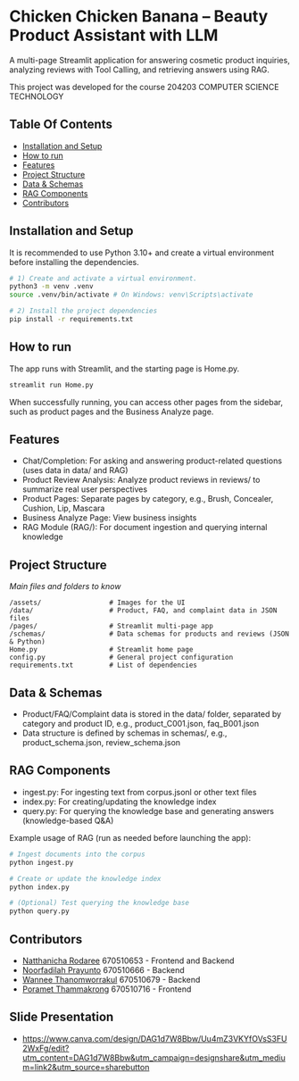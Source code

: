 # Chicken Chicken Banana – Beauty Product Assistant with LLM

A multi-page Streamlit application for answering cosmetic product inquiries, analyzing reviews with Tool Calling, and retrieving answers using RAG.

This project was developed for the course 204203 COMPUTER SCIENCE TECHNOLOGY

## Table Of Contents
- [Installation and Setup](#installation-and-setup)
- [How to run](#how-to-run)
- [Features](#features)
- [Project Structure](#project-structure)
- [Data & Schemas](#data--schemas)
- [RAG Components](#rag-components)
- [Contributors](#contributors)

## Installation and Setup
It is recommended to use Python 3.10+ and create a virtual environment before installing the dependencies.

```sh
# 1) Create and activate a virtual environment.
python3 -m venv .venv
source .venv/bin/activate # On Windows: venv\Scripts\activate

# 2) Install the project dependencies
pip install -r requirements.txt
```

## How to run
The app runs with Streamlit, and the starting page is Home.py.

```sh
streamlit run Home.py
```

When successfully running, you can access other pages from the sidebar, such as product pages and the Business Analyze page.

## Features
- Chat/Completion: For asking and answering product-related questions (uses data in data/ and RAG)
- Product Review Analysis: Analyze product reviews in reviews/ to summarize real user perspectives
- Product Pages: Separate pages by category, e.g., Brush, Concealer, Cushion, Lip, Mascara
- Business Analyze Page: View business insights
- RAG Module (RAG/): For document ingestion and querying internal knowledge

## Project Structure

*Main files and folders to know*
```
/assets/                 # Images for the UI
/data/                   # Product, FAQ, and complaint data in JSON files
/pages/                  # Streamlit multi-page app
/schemas/                # Data schemas for products and reviews (JSON & Python)
Home.py                  # Streamlit home page
config.py                # General project configuration
requirements.txt         # List of dependencies
```

## Data & Schemas
- Product/FAQ/Complaint data is stored in the data/ folder, separated by category and product ID, e.g., product_C001.json, faq_B001.json
- Data structure is defined by schemas in schemas/, e.g., product_schema.json, review_schema.json

## RAG Components
- ingest.py: For ingesting text from corpus.jsonl or other text files
- index.py: For creating/updating the knowledge index
-	query.py: For querying the knowledge base and generating answers (knowledge-based Q&A)

Example usage of RAG (run as needed before launching the app):
```sh
# Ingest documents into the corpus
python ingest.py

# Create or update the knowledge index
python index.py

# (Optional) Test querying the knowledge base
python query.py
```

## Contributors
* [Natthanicha Rodaree](https://github.com/Jellyfrist) 670510653 - Frontend and Backend
* [Noorfadilah Prayunto](https://github.com/n00raw) 670510666 - Backend
* [Wannee Thanomworrakul](https://github.com/cutecupca-ke) 670510679 - Backend
* [Poramet Thammakrong](https://github.com/Poramet-tham) 670510716 - Frontend

## Slide Presentation
- https://www.canva.com/design/DAG1d7W8Bbw/Uu4mZ3VKYfOVsS3FU2WxFg/edit?utm_content=DAG1d7W8Bbw&utm_campaign=designshare&utm_medium=link2&utm_source=sharebutton

